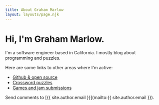 ```yaml
---
title: About Graham Marlow
layout: layouts/page.njk
---
```


# Hi, I'm Graham Marlow.

I'm a software engineer based in California. I mostly blog about programming and
puzzles.

Here are some links to other areas where I'm active:

- [Github & open source](https://github.com/mgmarlow)
- [Crossword puzzles](https://crosshare.org/mgmarlow)
- [Games and jam submissions](https://mgmarlow.itch.io/)

Send comments to [{{ site.author.email }}](mailto:{{ site.author.email }}).
